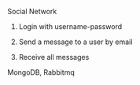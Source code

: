 Social Network

1) Login with username-password

2) Send a message to a user by email

3) Receive all messages

MongoDB, Rabbitmq